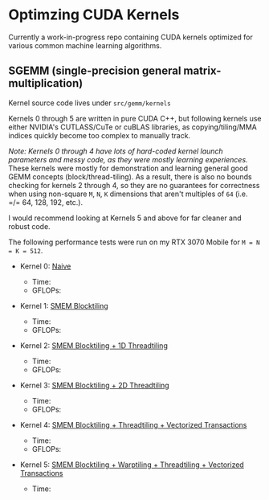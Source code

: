 # Optimzing CUDA Kernels
Currently a work-in-progress repo containing CUDA kernels optimized for various common machine learning algorithms.

## SGEMM (single-precision general matrix-multiplication)
Kernel source code lives under `src/gemm/kernels`

Kernels 0 through 5 are written in pure CUDA C++, but following kernels use either NVIDIA's CUTLASS/CuTe or cuBLAS libraries, as copying/tiling/MMA indices quickly become too complex to manually track.

*Note: Kernels 0 through 4 have lots of hard-coded kernel launch parameters and messy code, as they were mostly learning experiences.*
These kernels were mostly for demonstration and learning general good GEMM concepts (block/thread-tiling). As a result, there is also no bounds checking for kernels 2 through 4, so they are no guarantees for correctness when using non-square `M`, `N`, `K` dimensions that aren't multiples of `64` (i.e. =/= 64, 128, 192, etc.).

I would recommend looking at Kernels 5 and above for far cleaner and robust code. 

The following performance tests were run on my RTX 3070 Mobile for `M = N = K = 512`.

- Kernel 0: [Naive](src/gemm/kernel/0_naive.cuh)
    - Time: 
    - GFLOPs: 

- Kernel 1: [SMEM Blocktiling](src/gemm/kernel/1_shared_mem.cuh)
    - Time: 
    - GFLOPs: 

- Kernel 2: [SMEM Blocktiling + 1D Threadtiling](src/gemm/kernel/2_onedim_blocktile.cuh)
    - Time: 
    - GFLOPs: 

- Kernel 3: [SMEM Blocktiling + 2D Threadtiling](src/gemm/kernel/3_twodim_blocktile.cuh)
    - Time: 
    - GFLOPs: 

- Kernel 4: [SMEM Blocktiling + Threadtiling + Vectorized Transactions](src/gemm/kernel/4_twodim_blocktile_vectorized.cuh)
    - Time: 
    - GFLOPs: 
    
- Kernel 5: [SMEM Blocktiling + Warptiling + Threadtiling + Vectorized Transactions](src/gemm/kernel/5_warptile.cuh)
    - Time:
